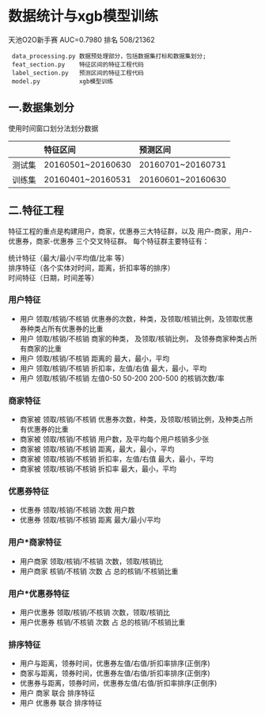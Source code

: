 # 数据统计与xgb模型训练
天池O2O新手赛   AUC=0.7980 排名 508/21362

     data_processing.py 数据预处理部分，包括数据集打标和数据集划分;
     feat_section.py    特征区间的特征工程代码
     label_section.py   预测区间的特征工程代码
     model.py           xgb模型训练

## 一.数据集划分
使用时间窗口划分法划分数据

| |特征区间|预测区间|
   |:---|:---|:---|
|测试集|20160501~20160630|20160701~20160731|
|训练集|20160401~20160531|20160601~20160630|


## 二.特征工程
特征工程的重点是构建用户，商家，优惠券三大特征群，以及 用户-商家，用户-优惠券，商家-优惠券 三个交叉特征群。
每个特征群主要特征有：

统计特征（最大/最小/平均值/比率 等）  
排序特征（各个实体对时间，距离，折扣率等的排序）  
时间特征（日期，时间差等）

### 用户特征 
- 用户 领取/核销/不核销 优惠券的次数，种类，及领取/核销比例，及领取优惠券种类占所有优惠券的比重
- 用户 领取/核销/不核销 商家的种类， 及领取/核销比例， 及领券商家种类占所有商家的比重
- 用户 领取/核销/不核销 距离的 最大，最小，平均
- 用户 领取/核销/不核销 折扣率，左值/右值 最大，最小，平均
- 用户 领取/核销/不核销 左值0-50 50-200 200-500 的核销次数/率

### 商家特征
- 商家被 领取/核销/不核销 优惠券次数，种类，及领取/核销比例，及种类占所有优惠券的比重
- 商家被 领取/核销/不核销 用户数，及平均每个用户核销多少张
- 商家被 领取/核销/不核销 距离，最大，最小，平均
- 商家被 领取/核销/不核销 折扣率，左值/右值 最大，最小，平均
- 商家被 领取/核销/不核销 折扣率 最大，最小，平均

### 优惠券特征
- 优惠券 领取/核销/不核销 次数 用户数
- 优惠券 领取/核销/不核销 距离  最大/最小/平均

### 用户*商家特征
- 用户商家 领取/核销/不核销 次数，领取/核销比
- 用户商家 核销/不核销 次数 占 总的核销/不核销比重

### 用户*优惠券特征
- 用户优惠券 领取/核销/不核销 次数，领取/核销比
- 用户优惠券 核销/不核销 次数 占 总的核销/不核销比重

### 排序特征
- 用户与距离，领券时间，优惠券左值/右值/折扣率排序(正倒序)
- 商家与距离，领券时间，优惠券左值/右值/折扣率排序(正倒序)
- 优惠券与距离，领券时间，优惠券左值/右值/折扣率排序(正倒序)
- 用户 商家 联合 排序特征
- 用户 优惠券 联合 排序特征